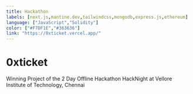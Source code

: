 ```yaml
---
title: Hackathon
labels: [next.js,mantine.dev,tailwindcss,mongodb,express.js,ethereum]
language: ["JavaScript","Solidity"] 
color: ["#F7DF1E","#363636"]
link: "https://0xticket.vercel.app/"
---
```

 
# 0xticket

Winning Project of the 2 Day Offline Hackathon HackNight at Vellore Institute of Technology, Chennai